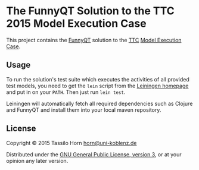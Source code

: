 # The FunnyQT Solution to the TTC 2015 Model Execution Case

This project contains the [FunnyQT](http://funnyqt.org) solution to the
[TTC](http://www.transformation-tool-contest.eu/)
[Model Execution Case](https://code.google.com/a/eclipselabs.org/p/moliz/source/browse/?repo=ttc2015).

## Usage

To run the solution's test suite which executes the activities of all provided
test models, you need to get the `lein` script from the
[Leiningen homepage](http://leiningen.org/) and put in on your `PATH`.  Then
just run `lein test`.

Leiningen will automatically fetch all required dependencies such as Clojure
and FunnyQT and install them into your local maven repository.

## License

Copyright © 2015 Tassilo Horn <horn@uni-koblenz.de>

Distributed under the
[GNU General Public License, version 3](https://www.gnu.org/copyleft/gpl.html),
or at your opinion any later version.
